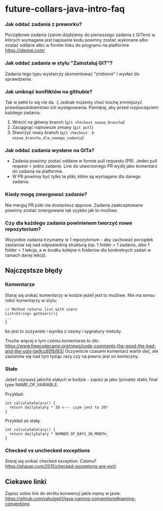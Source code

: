 # future-collars-java-intro-faq


### Jak oddać zadania z preworku?

Początkowe zadania (zanim dojdziemy do pierwszego zadania z GITem) w których wymagane jest napisanie kodu powinny zostać wykonane albo zostać oddane albo w formie linku do programu na platformie https://ideone.com/  


### Jak oddać zadania w stylu "Zainstaluj GIT"?

Zadania tego typu wystarczy skomentować "zrobione" i wysłać do sprawdzenia.


### Jak uniknąć konfliktów na githubie?

Tak w pełni to się nie da. :) Jednak możemy choć trochę zmniejszyć prawdopodobieństwo ich występowania.
Pamiętaj, aby przed rozpoczęciem każdego zadania: 
  1. Wrócić na główny branch (`git checkout nazwa_brancha`)
  2. Zaciągnąć najnowsze zmiany (`git pull`)
  3. Stworzyć nowy branch (`git checkout -b nazwa_brancha_dla_nowego_zadania`)


### Jak oddać zadania wysłane na GITa?

- Zadania powinny zostać oddane w formie pull requestu (PR). Jeden pull request = jedno zadanie. Link do utworzonego PR wyślij jako komentarz do zadania na platformie.
- W PR powinny być tylko te pliki, które są wymagane dla danego zadania. 


### Kiedy mogę zmergować zadanie?

Nie merguj PR póki nie dostaniesz approve. Zadania zaakceptowane powinny zostać zmergowane tak szybko jak to możliwe.



### Czy dla każdego zadania powinienem tworzyć nowe repozytorium?

Wszystkie zadania trzymamy w 1 repozytorium - aby zachować porządek zastanów się nad odpowiednią strukturą (np. 1 folder = 1 zadanie, albo 1 folder = 1 lekcja, a w środku kolejne n folderów dla konkretnych zadań w ramach danej lekcji).


## Najczęstsze błędy

### Komentarze
Staraj się unikać komentarzy w kodzie jeżeli jest to możliwe. Nie ma sensu robić komentarzy w stylu:
```
// Method returns list with users
List<String> getUsers(){
...
}
```
bo jest to oczywiste i wynika z nazwy i sygnatury metody.

Troche więcej o tym czemu komentarze to zło: https://www.freecodecamp.org/news/code-comments-the-good-the-bad-and-the-ugly-be9cc65fbf83/
Oczywiście czasami komentarz warto dać, ale zastanów się nad tym tysiąc razy czy na pewno jest on konieczny.

### Stałe 
Jeżeli używasz jakichś stałych w kodzie - zapisz je jako (private) static final type NAME_OF_VARIABLE.

Przykład:
```
int calculateSalary() {
  return dailySalary * 20 <--- czym jest to 20?
}
```

Przykład ze stałą:
```
int calculateSalary() {
  return dailySalary * NUMBER_OF_DAYS_IN_MONTH;
}
```


### Checked vs unchecked exceptions
Staraj się unikać checked exception. Czemu? https://phauer.com/2015/checked-exceptions-are-evil/

## Ciekawe linki

Zapisz sobie link do skrótu konwencji jakie mamy w javie: https://github.com/rahulgoti1/java-naming-conventions#naming-conventions

